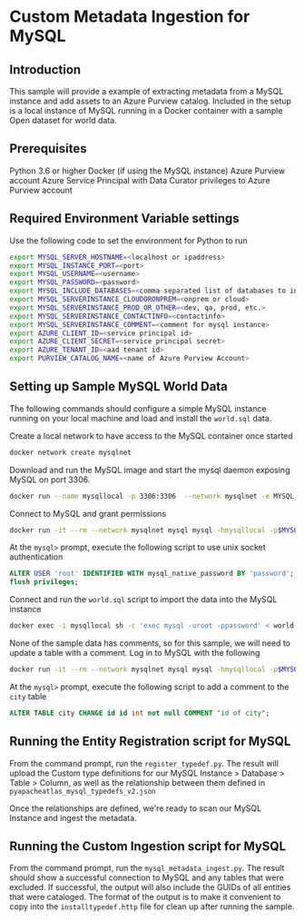 # Custom Metadata Ingestion for MySQL

## Introduction

This sample will provide a example of extracting metadata from a MySQL instance
and add assets to an Azure Purview catalog. Included in the setup is a local
instance of MySQL running in a Docker container with a sample Open dataset for
world data.

## Prerequisites

Python 3.6 or higher
Docker (if using the MySQL instance)
Azure Purview account
Azure Service Principal with Data Curator privileges to Azure Purview account

## Required Environment Variable settings

Use the following code to set the environment for Python to run

``` bash
export MYSQL_SERVER_HOSTNAME=<localhost or ipaddress>
export MYSQL_INSTANCE_PORT=<port>
export MYSQL_USERNAME=<username>
export MYSQL_PASSWORD=<password>
export MYSQL_INCLUDE_DATABASES=<comma separated list of databases to include>
export MYSQL_SERVERINSTANCE_CLOUDORONPREM=<onprem or cloud>
export MYSQL_SERVERINSTANCE_PROD_OR_OTHER=<dev, qa, prod, etc.>
export MYSQL_SERVERINSTANCE_CONTACTINFO=<contactinfo>
export MYSQL_SERVERINSTANCE_COMMENT=<comment for mysql instance>
export AZURE_CLIENT_ID=<service principal id>
export AZURE_CLIENT_SECRET=<service principal secret>
export AZURE_TENANT_ID=<aad tenant id>
export PURVIEW_CATALOG_NAME=<name of Azure Purview Account>
```

## Setting up Sample MySQL World Data

The following commands should configure a simple MySQL instance running on your
local machine and load and install the `world.sql` data.

Create a local network to have access to the MySQL container once started

``` bash
docker network create mysqlnet
```

Download and run the MySQL image and start the mysql daemon exposing MySQL on
port 3306.

``` bash
docker run --name mysqllocal -p 3306:3306  --network mysqlnet -e MYSQL_ROOT_PASSWORD=$MYSQL_PASSWORD -d  mysql
```

Connect to MySQL and grant permissions

``` bash
docker run -it --rm --network mysqlnet mysql mysql -hmysqllocal -p$MYSQL_PASSWORD
```

At the `mysql>` prompt, execute the following script to use unix socket authentication

``` sql
ALTER USER 'root' IDENTIFIED WITH mysql_native_password BY 'password';
flush privileges;
```

Connect and run the `world.sql` script to import the data into the MySQL instance

``` bash
docker exec -i mysqllocal sh -c 'exec mysql -uroot -ppassword' < world.sql
```

None of the sample data has comments, so for this sample, we will need to update
a table with a comment. Log in to MySQL with the following

``` bash
docker run -it --rm --network mysqlnet mysql mysql -hmysqllocal -p$MYSQL_PASSWORD
```

At the `mysql>` prompt, execute the following script to add a comment to the `city`
table

``` sql
ALTER TABLE city CHANGE id id int not null COMMENT "id of city";
```

## Running the Entity Registration script for MySQL

From the command prompt, run the `register_typedef.py`. The result will upload the Custom type 
definitions for our MySQL Instance > Database > Table > Column, as well as the relationship between them
defined in `pyapacheatlas_mysql_typedefs_v2.json`

Once the relationships are defined, we're ready to scan our MySQL Instance and ingest the metadata.

## Running the Custom Ingestion script for MySQL

From the command prompt, run the `mysql_metadata_ingest.py`. The result should show
a successful connection to MySQL and any tables that were excluded. If successful,
the output will also include the GUIDs of all entities that were cataloged. The
format of the output is to make it convenient to copy into the `installtypedef.http`
file for clean up after running the sample.
